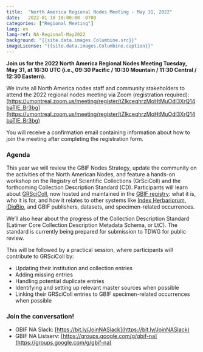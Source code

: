 ```yaml
---
title:  "North America Regional Nodes Meeting - May 31, 2022"
date:   2022-01-18 10:00:00 -0700
categories: ["Regional Meeting"]
lang: en
lang-ref: NA-Regional-May2022
background: "{{site.data.images.Columbine.src}}"
imageLicense: "{{site.data.images.Columbine.caption}}"
---
```


**Join us for the 2022 North America Regional Nodes Meeting Tuesday, May 31, at 16:30 UTC (i.e., 09:30 Pacific / 10:30 Mountain / 11:30 Central / 12:30 Eastern).**

We invite all North America nodes staff and community stakeholders to attend the 2022 regional nodes meeting via Zoom (registration required): [https://umontreal.zoom.us/meeting/register/tZIkceqhrzMoHtMuOdI3XrQ14baTlE_Br3bg](https://umontreal.zoom.us/meeting/register/tZIkceqhrzMoHtMuOdI3XrQ14baTlE_Br3bg)

You will receive a confirmation email containing information about how to join the meeting after completing the registration form.

### Agenda
This year we will review the GBIF Nodes Strategy, update the community on the activities of the North American Nodes, and feature a hands-on workshop on the Registry of Scientific Collections (GrSciColl) and the forthcoming Collection Description Standard (CD). Participants will learn about [GRSciColl](https://www.gbif.org/grscicoll), now hosted and maintained in the [GBIF registry](https://registry.gbif.org/): what it is, who it is for, and how it relates to other systems like [Index Herbariorum](http://sweetgum.nybg.org/science/ih/), [iDigBio](https://www.idigbio.org/portal/collections), and GBIF publishers, datasets, and specimen-related occurrences.

We’ll also hear about the progress of the Collection Description Standard (Latimer Core Collection Description Metadata Schema, or LtC). The standard is currently being prepared for submission to TDWG for public review.

This will be followed by a practical session, where participants will contribute to GRSciColl by:
* Updating their institution and collection entries
* Adding missing entries
* Handling potential duplicate entries
* Identifying and setting up relevant master sources when possible
* Linking their GRSciColl entries to GBIF specimen-related occurrences when possible

### Join the conversation!
* GBIF NA Slack: [https://bit.ly/JoinNASlack](https://bit.ly/JoinNASlack)
* GBIF NA Listserv: [https://groups.google.com/g/gbif-na](https://groups.google.com/g/gbif-na)

<!--- ### Materials and resources from the meeting (view only): --->
